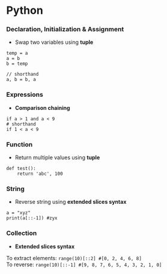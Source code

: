 # Python

### Declaration, Initialization & Assignment
+ Swap two variables using **tuple**
```
temp = a
a = b
b = temp

// shorthand
a, b = b, a
```


### Expressions
+ **Comparison chaining**
```
if a > 1 and a < 9
# shorthand
if 1 < a < 9
```


### Function
+ Return multiple values using **tuple**
```
def test():
    return 'abc', 100
```



### String
+ Reverse string using **extended slices syntax**
```
a = "xyz"
print(a[::-1]) #zyx
```



### Collection
+ **Extended slices syntax**
 
To extract elements: ```range(10)[::2] #[0, 2, 4, 6, 8]```   
To reverse: ```range(10)[::-1] #[9, 8, 7, 6, 5, 4, 3, 2, 1, 0]```

